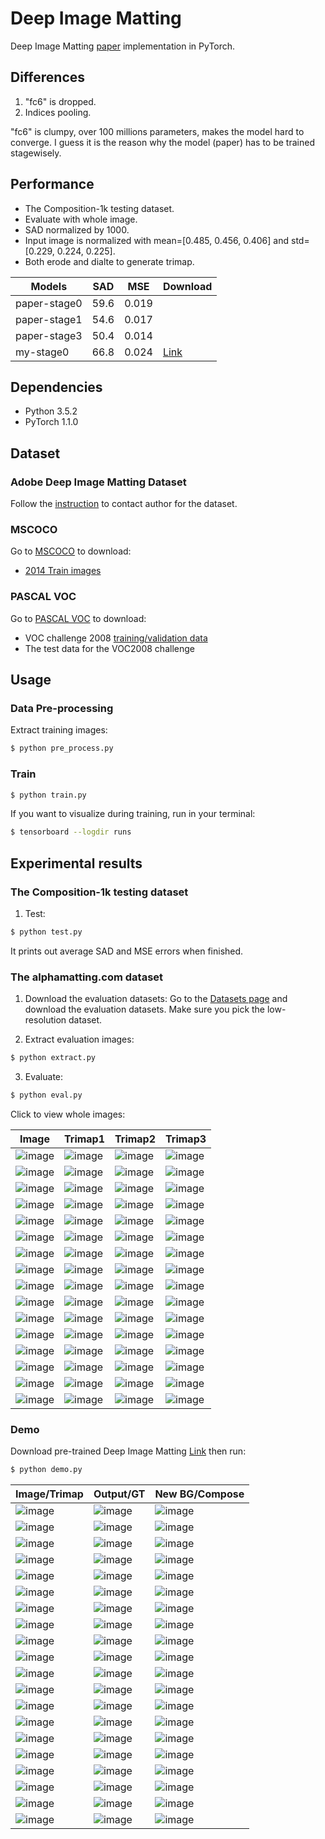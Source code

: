 # Deep Image Matting
Deep Image Matting [paper](https://arxiv.org/abs/1703.03872) implementation in PyTorch.

## Differences

1. "fc6" is dropped.
2. Indices pooling.

<p>"fc6" is clumpy, over 100 millions parameters, makes the model hard to converge. I guess it is the reason why the model (paper) has to be trained stagewisely.

## Performance
- The Composition-1k testing dataset.
- Evaluate with whole image.
- SAD normalized by 1000.
- Input image is normalized with mean=[0.485, 0.456, 0.406] and std=[0.229, 0.224, 0.225].
- Both erode and dialte to generate trimap.

|Models|SAD|MSE|Download|
|---|---|---|---|
|paper-stage0|59.6|0.019||
|paper-stage1|54.6|0.017||
|paper-stage3|50.4|0.014||
|my-stage0|66.8|0.024|[Link](https://github.com/foamliu/Deep-Image-Matting-PyTorch/releases/download/v1.0/BEST_checkpoint.tar)|

## Dependencies

- Python 3.5.2
- PyTorch 1.1.0

## Dataset
### Adobe Deep Image Matting Dataset
Follow the [instruction](https://sites.google.com/view/deepimagematting) to contact author for the dataset.

### MSCOCO
Go to [MSCOCO](http://cocodataset.org/#download) to download:
* [2014 Train images](http://images.cocodataset.org/zips/train2014.zip)


### PASCAL VOC
Go to [PASCAL VOC](http://host.robots.ox.ac.uk/pascal/VOC/) to download:
* VOC challenge 2008 [training/validation data](http://host.robots.ox.ac.uk/pascal/VOC/voc2008/VOCtrainval_14-Jul-2008.tar)
* The test data for the VOC2008 challenge

## Usage
### Data Pre-processing
Extract training images:
```bash
$ python pre_process.py
```

### Train
```bash
$ python train.py
```

If you want to visualize during training, run in your terminal:
```bash
$ tensorboard --logdir runs
```

## Experimental results

### The Composition-1k testing dataset

1. Test:
```bash
$ python test.py
```

It prints out average SAD and MSE errors when finished.

### The alphamatting.com dataset

1. Download the evaluation datasets: Go to the [Datasets page](http://www.alphamatting.com/datasets.php) and download the evaluation datasets. Make sure you pick the low-resolution dataset.

2. Extract evaluation images:
```bash
$ python extract.py
```

3. Evaluate:
```bash
$ python eval.py
```

Click to view whole images:

Image | Trimap1 | Trimap2 | Trimap3|
|---|---|---|---|
|![image](https://github.com/foamliu/Deep-Image-Matting-PyTorch/raw/master/data/alphamatting/input_lowres/doll.png) |![image](https://github.com/foamliu/Deep-Image-Matting-PyTorch/raw/master/data/alphamatting/trimap_lowres/Trimap1/doll.png)|![image](https://github.com/foamliu/Deep-Image-Matting-PyTorch/raw/master/data/alphamatting/trimap_lowres/Trimap2/doll.png)|![image](https://github.com/foamliu/Deep-Image-Matting-PyTorch/raw/master/data/alphamatting/trimap_lowres/Trimap3/doll.png)|
|![image](https://github.com/foamliu/Deep-Image-Matting-PyTorch/raw/master/data/alphamatting/input_lowres/doll.png) |![image](https://github.com/foamliu/Deep-Image-Matting-PyTorch/raw/master/images/alphamatting/output_lowres/Trimap1/doll.png)|![image](https://github.com/foamliu/Deep-Image-Matting-PyTorch/raw/master/images/alphamatting/output_lowres/Trimap2/doll.png)|![image](https://github.com/foamliu/Deep-Image-Matting-PyTorch/raw/master/images/alphamatting/output_lowres/Trimap3/doll.png)|
|![image](https://github.com/foamliu/Deep-Image-Matting-PyTorch/raw/master/data/alphamatting/input_lowres/donkey.png) |![image](https://github.com/foamliu/Deep-Image-Matting-PyTorch/raw/master/data/alphamatting/trimap_lowres/Trimap1/donkey.png)|![image](https://github.com/foamliu/Deep-Image-Matting-PyTorch/raw/master/data/alphamatting/trimap_lowres/Trimap2/donkey.png)|![image](https://github.com/foamliu/Deep-Image-Matting-PyTorch/raw/master/data/alphamatting/trimap_lowres/Trimap3/donkey.png)|
|![image](https://github.com/foamliu/Deep-Image-Matting-PyTorch/raw/master/data/alphamatting/input_lowres/donkey.png) |![image](https://github.com/foamliu/Deep-Image-Matting-PyTorch/raw/master/images/alphamatting/output_lowres/Trimap1/donkey.png)|![image](https://github.com/foamliu/Deep-Image-Matting-PyTorch/raw/master/images/alphamatting/output_lowres/Trimap2/donkey.png)|![image](https://github.com/foamliu/Deep-Image-Matting-PyTorch/raw/master/images/alphamatting/output_lowres/Trimap3/donkey.png)|
|![image](https://github.com/foamliu/Deep-Image-Matting-PyTorch/raw/master/data/alphamatting/input_lowres/elephant.png) |![image](https://github.com/foamliu/Deep-Image-Matting-PyTorch/raw/master/data/alphamatting/trimap_lowres/Trimap1/elephant.png)|![image](https://github.com/foamliu/Deep-Image-Matting-PyTorch/raw/master/data/alphamatting/trimap_lowres/Trimap2/elephant.png)|![image](https://github.com/foamliu/Deep-Image-Matting-PyTorch/raw/master/data/alphamatting/trimap_lowres/Trimap3/elephant.png)|
|![image](https://github.com/foamliu/Deep-Image-Matting-PyTorch/raw/master/data/alphamatting/input_lowres/elephant.png) |![image](https://github.com/foamliu/Deep-Image-Matting-PyTorch/raw/master/images/alphamatting/output_lowres/Trimap1/elephant.png)|![image](https://github.com/foamliu/Deep-Image-Matting-PyTorch/raw/master/images/alphamatting/output_lowres/Trimap2/elephant.png)|![image](https://github.com/foamliu/Deep-Image-Matting-PyTorch/raw/master/images/alphamatting/output_lowres/Trimap3/elephant.png)|
|![image](https://github.com/foamliu/Deep-Image-Matting-PyTorch/raw/master/data/alphamatting/input_lowres/net.png) |![image](https://github.com/foamliu/Deep-Image-Matting-PyTorch/raw/master/data/alphamatting/trimap_lowres/Trimap1/net.png)|![image](https://github.com/foamliu/Deep-Image-Matting-PyTorch/raw/master/data/alphamatting/trimap_lowres/Trimap2/net.png)|![image](https://github.com/foamliu/Deep-Image-Matting-PyTorch/raw/master/data/alphamatting/trimap_lowres/Trimap3/net.png)|
|![image](https://github.com/foamliu/Deep-Image-Matting-PyTorch/raw/master/data/alphamatting/input_lowres/net.png) |![image](https://github.com/foamliu/Deep-Image-Matting-PyTorch/raw/master/images/alphamatting/output_lowres/Trimap1/net.png)|![image](https://github.com/foamliu/Deep-Image-Matting-PyTorch/raw/master/images/alphamatting/output_lowres/Trimap2/net.png)|![image](https://github.com/foamliu/Deep-Image-Matting-PyTorch/raw/master/images/alphamatting/output_lowres/Trimap3/net.png)|
|![image](https://github.com/foamliu/Deep-Image-Matting-PyTorch/raw/master/data/alphamatting/input_lowres/pineapple.png) |![image](https://github.com/foamliu/Deep-Image-Matting-PyTorch/raw/master/data/alphamatting/trimap_lowres/Trimap1/pineapple.png)|![image](https://github.com/foamliu/Deep-Image-Matting-PyTorch/raw/master/data/alphamatting/trimap_lowres/Trimap2/pineapple.png)|![image](https://github.com/foamliu/Deep-Image-Matting-PyTorch/raw/master/data/alphamatting/trimap_lowres/Trimap3/pineapple.png)|
|![image](https://github.com/foamliu/Deep-Image-Matting-PyTorch/raw/master/data/alphamatting/input_lowres/pineapple.png) |![image](https://github.com/foamliu/Deep-Image-Matting-PyTorch/raw/master/images/alphamatting/output_lowres/Trimap1/pineapple.png)|![image](https://github.com/foamliu/Deep-Image-Matting-PyTorch/raw/master/images/alphamatting/output_lowres/Trimap2/pineapple.png)|![image](https://github.com/foamliu/Deep-Image-Matting-PyTorch/raw/master/images/alphamatting/output_lowres/Trimap3/pineapple.png)|
|![image](https://github.com/foamliu/Deep-Image-Matting-PyTorch/raw/master/data/alphamatting/input_lowres/plant.png) |![image](https://github.com/foamliu/Deep-Image-Matting-PyTorch/raw/master/data/alphamatting/trimap_lowres/Trimap1/plant.png)|![image](https://github.com/foamliu/Deep-Image-Matting-PyTorch/raw/master/data/alphamatting/trimap_lowres/Trimap2/plant.png)|![image](https://github.com/foamliu/Deep-Image-Matting-PyTorch/raw/master/data/alphamatting/trimap_lowres/Trimap3/plant.png)|
|![image](https://github.com/foamliu/Deep-Image-Matting-PyTorch/raw/master/data/alphamatting/input_lowres/plant.png) |![image](https://github.com/foamliu/Deep-Image-Matting-PyTorch/raw/master/images/alphamatting/output_lowres/Trimap1/plant.png)|![image](https://github.com/foamliu/Deep-Image-Matting-PyTorch/raw/master/images/alphamatting/output_lowres/Trimap2/plant.png)|![image](https://github.com/foamliu/Deep-Image-Matting-PyTorch/raw/master/images/alphamatting/output_lowres/Trimap3/plant.png)|
|![image](https://github.com/foamliu/Deep-Image-Matting-PyTorch/raw/master/data/alphamatting/input_lowres/plasticbag.png) |![image](https://github.com/foamliu/Deep-Image-Matting-PyTorch/raw/master/data/alphamatting/trimap_lowres/Trimap1/plasticbag.png)|![image](https://github.com/foamliu/Deep-Image-Matting-PyTorch/raw/master/data/alphamatting/trimap_lowres/Trimap2/plasticbag.png)|![image](https://github.com/foamliu/Deep-Image-Matting-PyTorch/raw/master/data/alphamatting/trimap_lowres/Trimap3/plasticbag.png)|
|![image](https://github.com/foamliu/Deep-Image-Matting-PyTorch/raw/master/data/alphamatting/input_lowres/plasticbag.png) |![image](https://github.com/foamliu/Deep-Image-Matting-PyTorch/raw/master/images/alphamatting/output_lowres/Trimap1/plasticbag.png)|![image](https://github.com/foamliu/Deep-Image-Matting-PyTorch/raw/master/images/alphamatting/output_lowres/Trimap2/plasticbag.png)|![image](https://github.com/foamliu/Deep-Image-Matting-PyTorch/raw/master/images/alphamatting/output_lowres/Trimap3/plasticbag.png)|
|![image](https://github.com/foamliu/Deep-Image-Matting-PyTorch/raw/master/data/alphamatting/input_lowres/troll.png) |![image](https://github.com/foamliu/Deep-Image-Matting-PyTorch/raw/master/data/alphamatting/trimap_lowres/Trimap1/troll.png)|![image](https://github.com/foamliu/Deep-Image-Matting-PyTorch/raw/master/data/alphamatting/trimap_lowres/Trimap2/troll.png)|![image](https://github.com/foamliu/Deep-Image-Matting-PyTorch/raw/master/data/alphamatting/trimap_lowres/Trimap3/troll.png)|
|![image](https://github.com/foamliu/Deep-Image-Matting-PyTorch/raw/master/data/alphamatting/input_lowres/troll.png) |![image](https://github.com/foamliu/Deep-Image-Matting-PyTorch/raw/master/images/alphamatting/output_lowres/Trimap1/troll.png)|![image](https://github.com/foamliu/Deep-Image-Matting-PyTorch/raw/master/images/alphamatting/output_lowres/Trimap2/troll.png)|![image](https://github.com/foamliu/Deep-Image-Matting-PyTorch/raw/master/images/alphamatting/output_lowres/Trimap3/troll.png)|

### Demo
Download pre-trained Deep Image Matting [Link](https://github.com/foamliu/Deep-Image-Matting-PyTorch/releases/download/v1.0/BEST_checkpoint.tar) then run:
```bash
$ python demo.py
```

Image/Trimap | Output/GT | New BG/Compose | 
|---|---|---|
|![image](https://github.com/foamliu/Deep-Image-Matting-PyTorch/raw/master/images/0_image.png)  | ![image](https://github.com/foamliu/Deep-Image-Matting-PyTorch/raw/master/images/0_out.png)   | ![image](https://github.com/foamliu/Deep-Image-Matting-PyTorch/raw/master/images/0_new_bg.png) |
|![image](https://github.com/foamliu/Deep-Image-Matting-PyTorch/raw/master/images/0_trimap.png) | ![image](https://github.com/foamliu/Deep-Image-Matting-PyTorch/raw/master/images/0_alpha.png) | ![image](https://github.com/foamliu/Deep-Image-Matting-PyTorch/raw/master/images/0_compose.png)|
|![image](https://github.com/foamliu/Deep-Image-Matting-PyTorch/raw/master/images/1_image.png)  | ![image](https://github.com/foamliu/Deep-Image-Matting-PyTorch/raw/master/images/1_out.png)   | ![image](https://github.com/foamliu/Deep-Image-Matting-PyTorch/raw/master/images/1_new_bg.png) | 
|![image](https://github.com/foamliu/Deep-Image-Matting-PyTorch/raw/master/images/1_trimap.png) | ![image](https://github.com/foamliu/Deep-Image-Matting-PyTorch/raw/master/images/1_alpha.png) | ![image](https://github.com/foamliu/Deep-Image-Matting-PyTorch/raw/master/images/1_compose.png)|
|![image](https://github.com/foamliu/Deep-Image-Matting-PyTorch/raw/master/images/2_image.png)  | ![image](https://github.com/foamliu/Deep-Image-Matting-PyTorch/raw/master/images/2_out.png)   | ![image](https://github.com/foamliu/Deep-Image-Matting-PyTorch/raw/master/images/2_new_bg.png) |
|![image](https://github.com/foamliu/Deep-Image-Matting-PyTorch/raw/master/images/2_trimap.png) | ![image](https://github.com/foamliu/Deep-Image-Matting-PyTorch/raw/master/images/2_alpha.png) | ![image](https://github.com/foamliu/Deep-Image-Matting-PyTorch/raw/master/images/2_compose.png)|
|![image](https://github.com/foamliu/Deep-Image-Matting-PyTorch/raw/master/images/3_image.png)  | ![image](https://github.com/foamliu/Deep-Image-Matting-PyTorch/raw/master/images/3_out.png)   | ![image](https://github.com/foamliu/Deep-Image-Matting-PyTorch/raw/master/images/3_new_bg.png) |
|![image](https://github.com/foamliu/Deep-Image-Matting-PyTorch/raw/master/images/3_trimap.png) | ![image](https://github.com/foamliu/Deep-Image-Matting-PyTorch/raw/master/images/3_alpha.png) | ![image](https://github.com/foamliu/Deep-Image-Matting-PyTorch/raw/master/images/3_compose.png)|
|![image](https://github.com/foamliu/Deep-Image-Matting-PyTorch/raw/master/images/4_image.png)  | ![image](https://github.com/foamliu/Deep-Image-Matting-PyTorch/raw/master/images/4_out.png)   | ![image](https://github.com/foamliu/Deep-Image-Matting-PyTorch/raw/master/images/4_new_bg.png) |
|![image](https://github.com/foamliu/Deep-Image-Matting-PyTorch/raw/master/images/4_trimap.png) | ![image](https://github.com/foamliu/Deep-Image-Matting-PyTorch/raw/master/images/4_alpha.png) | ![image](https://github.com/foamliu/Deep-Image-Matting-PyTorch/raw/master/images/4_compose.png)|
|![image](https://github.com/foamliu/Deep-Image-Matting-PyTorch/raw/master/images/5_image.png)  | ![image](https://github.com/foamliu/Deep-Image-Matting-PyTorch/raw/master/images/5_out.png)   | ![image](https://github.com/foamliu/Deep-Image-Matting-PyTorch/raw/master/images/5_new_bg.png) |
|![image](https://github.com/foamliu/Deep-Image-Matting-PyTorch/raw/master/images/5_trimap.png) | ![image](https://github.com/foamliu/Deep-Image-Matting-PyTorch/raw/master/images/5_alpha.png) | ![image](https://github.com/foamliu/Deep-Image-Matting-PyTorch/raw/master/images/5_compose.png)|
|![image](https://github.com/foamliu/Deep-Image-Matting-PyTorch/raw/master/images/6_image.png)  | ![image](https://github.com/foamliu/Deep-Image-Matting-PyTorch/raw/master/images/6_out.png)   | ![image](https://github.com/foamliu/Deep-Image-Matting-PyTorch/raw/master/images/6_new_bg.png) |
|![image](https://github.com/foamliu/Deep-Image-Matting-PyTorch/raw/master/images/6_trimap.png) | ![image](https://github.com/foamliu/Deep-Image-Matting-PyTorch/raw/master/images/6_alpha.png) | ![image](https://github.com/foamliu/Deep-Image-Matting-PyTorch/raw/master/images/6_compose.png)|
|![image](https://github.com/foamliu/Deep-Image-Matting-PyTorch/raw/master/images/7_image.png)  | ![image](https://github.com/foamliu/Deep-Image-Matting-PyTorch/raw/master/images/7_out.png)   | ![image](https://github.com/foamliu/Deep-Image-Matting-PyTorch/raw/master/images/7_new_bg.png) |
|![image](https://github.com/foamliu/Deep-Image-Matting-PyTorch/raw/master/images/7_trimap.png) | ![image](https://github.com/foamliu/Deep-Image-Matting-PyTorch/raw/master/images/7_alpha.png) | ![image](https://github.com/foamliu/Deep-Image-Matting-PyTorch/raw/master/images/7_compose.png)|
|![image](https://github.com/foamliu/Deep-Image-Matting-PyTorch/raw/master/images/8_image.png)  | ![image](https://github.com/foamliu/Deep-Image-Matting-PyTorch/raw/master/images/8_out.png)   | ![image](https://github.com/foamliu/Deep-Image-Matting-PyTorch/raw/master/images/8_new_bg.png) |
|![image](https://github.com/foamliu/Deep-Image-Matting-PyTorch/raw/master/images/8_trimap.png) | ![image](https://github.com/foamliu/Deep-Image-Matting-PyTorch/raw/master/images/8_alpha.png) | ![image](https://github.com/foamliu/Deep-Image-Matting-PyTorch/raw/master/images/8_compose.png)|
|![image](https://github.com/foamliu/Deep-Image-Matting-PyTorch/raw/master/images/9_image.png)  | ![image](https://github.com/foamliu/Deep-Image-Matting-PyTorch/raw/master/images/9_out.png)   | ![image](https://github.com/foamliu/Deep-Image-Matting-PyTorch/raw/master/images/9_new_bg.png) |
|![image](https://github.com/foamliu/Deep-Image-Matting-PyTorch/raw/master/images/9_trimap.png) | ![image](https://github.com/foamliu/Deep-Image-Matting-PyTorch/raw/master/images/9_alpha.png) | ![image](https://github.com/foamliu/Deep-Image-Matting-PyTorch/raw/master/images/9_compose.png)|
